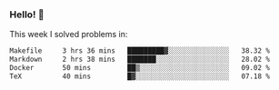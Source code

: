 ### Hello! 👋

This week I solved problems in:

<!--START_SECTION:waka-->

```txt
Makefile     3 hrs 36 mins   █████████▓░░░░░░░░░░░░░░░   38.32 %
Markdown     2 hrs 38 mins   ███████░░░░░░░░░░░░░░░░░░   28.02 %
Docker       50 mins         ██▒░░░░░░░░░░░░░░░░░░░░░░   09.02 %
TeX          40 mins         █▓░░░░░░░░░░░░░░░░░░░░░░░   07.18 %
```

<!--END_SECTION:waka-->
